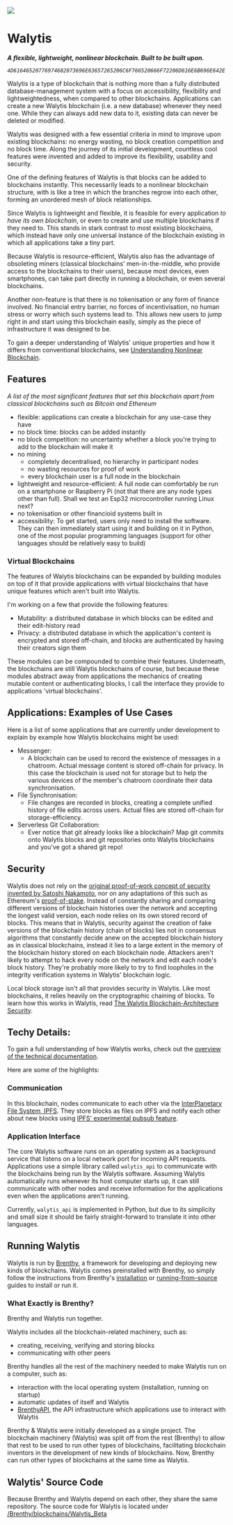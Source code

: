 ![](../../../Graphics/WalytisIcon.svg)

# Walytis

___A flexible, lightweight, nonlinear blockchain. Built to be built upon.___

_`4D61646520776974682073696E63657265206C6F766520666F72206D616E6B696E642E`_

Walytis is a type of blockchain that is nothing more than a fully distributed database-management system with a focus on accessibility, flexibility and lightweightedness, when compared to other blockchains.
Applications can create a new Walytis blockchain (i.e. a new database) whenever they need one.
While they can always add new data to it, existing data can never be deleted or modified.

Walytis was designed with a few essential criteria in mind to improve upon existing blockchains: no energy wasting, no block creation competition and no block time.
Along the journey of its initial development, countless cool features were invented and added to improve its flexibility, usability and security.

One of the defining features of Walytis is that blocks can be added to blockchains instantly.
This necessarily leads to a nonlinear blockchain structure, with is like a tree in which the branches regrow into each other, forming an unordered mesh of block relationships.

Since Walytis is lightweight and flexible, it is feasible for every application _to have its own blockchain_, or even to create and use multiple blockchains if they need to.
This stands in stark contrast to most existing blockchains, which instead have only one universal instance of the blockchain existing in which all applications take a tiny part.

Because Walytis is resource-efficient, Walytis also has the advantage of obsoleting miners (classical blockchains' men-in-the-middle, who provide access to the blockchains to their users), because most devices, even smartphones, can take part directly in running a blockchain, or even several blockchains.

Another non-feature is that there is no tokenisation or any form of finance involved.
No financial entry barrier, no forces of incentivisation, no human stress or worry which such systems lead to.
This allows new users to jump right in and start using this blockchain easily, simply as the piece of infrastructure it was designed to be.

To gain a deeper understanding of Walytis' unique properties and how it differs from conventional blockchains, see [Understanding Nonlinear Blockchain](./UnderstandingNonlinearBlockchain.md).
## Features
_A list of the most significant features that set this blockchain apart from classical blockchains such as Bitcoin and Ethereum_
- flexible: applications can create a blockchain for any use-case they have
- no block time: blocks can be added instantly
- no block competition: no uncertainty whether a block you're trying to add to the blockchain will make it
- no mining
	- completely decentralised, no hierarchy in participant nodes
	- no wasting resources for proof of work
	- every blockchain user is a full node in the blockchain
- lightweight and resource-efficient: A full node can comfortably be run on a smartphone or Raspberry Pi (not that there are any node types other than full). Shall we test an Esp32 microcontroller running Linux next?
- no tokenisation or other financioid systems built in
- accessibility: To get started, users only need to install the software. They can then immediately start using it and building on it in Python, one of the most popular programming languages (support for other languages should be relatively easy to build) 

### Virtual Blockchains
The features of Walytis blockchains can be expanded by building modules on top of it that provide applications with virtual blockchains that have unique features which aren't built into Walytis.

I'm working on a few that provide the following features:
- Mutability: a distributed database in which blocks can be edited and their edit-history read
- Privacy: a distributed database in which the application's content is encrypted and stored off-chain, and blocks are authenticated by having their creators sign them

These modules can be compounded to combine their features.
Underneath, the blockchains are still Walytis blockchains of course, but because these modules abstract away from applications the mechanics of creating mutable content or authenticating blocks, I call the interface they provide to applications 'virtual blockchains'.

## Applications: Examples of Use Cases
Here is a list of some applications that are currently under development to explain by example how Walytis blockchains might be used:
- Messenger:
	- A blockchain can be used to record the existence of messages in a chatroom. Actual message content is stored off-chain for privacy. In this case the blockchain is used not for storage but to help the various devices of the member's chatroom coordinate their data synchronisation.
- File Synchronisation:
	- File changes are recorded in blocks, creating a complete unified history of file edits across users. Actual files are stored off-chain for storage-efficiency.
- Serverless Git Collaboration:
	- Ever notice that git already looks like a blockchain? Map git commits onto Walytis blocks and git repositories onto Walytis blockchains and you've got a shared git repo!

## Security
Walytis does not rely on the [original proof-of-work concept of security invented by Satoshi Nakamoto](https://bitcoin.org/bitcoin.pdf), nor on any adaptations of this such as Ethereum's [proof-of-stake](https://ethereum.org/en/developers/docs/consensus-mechanisms/pos/).
Instead of constantly sharing and comparing different versions of blockchain histories over the network and accepting the longest valid version, each node relies on its own stored record of blocks.
This means that in Walytis, security against the creation of fake versions of the blockchain history (chain of blocks) lies not in consensus algorithms that constantly decide anew on the accepted blockchain history as in classical blockchains, instead it lies to a large extent in the memory of the blockchain history stored on each blockchain node.
Attackers aren't likely to attempt to hack every node on the network and edit each node's block history.
They're probably more likely to try to find loopholes in the integrity verification systems in Walytis' blockchain logic.

Local block storage isn't all that provides security in Walytis.
Like most blockchains, it relies heavily on the cryptographic chaining of blocks.
To learn how this works in Walytis, read [The Walytis Blockchain-Architecture Security](/Documentation/Walytis/Technical/WalytisBlockchainSecurity.md).

## Techy Details:
To gain a full understanding of how Walytis works, check out the [overview of the technical documentation](../../DocsOverview.md#brenthy---technical).

Here are some of the highlights:
### Communication
In this blockchain, nodes communicate to each other via the [InterPlanetary File System, IPFS](https://ipfs.tech).
They store blocks as files on IPFS and notify each other about new blocks using [IPFS' experimental pubsub feature](https://blog.ipfs.tech/25-pubsub/).

### Application Interface
The core Walytis software runs on an operating system as a background service that listens on a local network port for incoming API requests.
Applications use a simple library called `walytis_api` to communicate with the blockchains being run by the Walytis software.
Assuming Walytis automatically runs whenever its host computer starts up, it can still communicate with other nodes and receive information for the applications even when the applications aren't running.

Currently, `walytis_api` is implemented in Python, but due to its simplicity and small size it should be fairly straight-forward to translate it into other languages.



## Running Walytis
Walytis is run by [Brenthy](/Documentation/Brenthy/Meaning/IntroductionToBrenthy.md), a framework for developing and deploying new kinds of blockchains.
Walytis comes preinstalled with Brenthy, so simply follow the instructions from Brenthy's [installation](/Documentation/Brenthy/User/InstallingBrenthy.md) or [running-from-source](../../Brenthy/User/RunningFromSource.md) guides to install or run it.

### What Exactly is Brenthy?
Brenthy and Walytis run together.

Walytis includes all the blockchain-related machinery, such as:
- creating, receiving, verifying and storing blocks
- communicating with other peers

Brenthy handles all the rest of the machinery needed to make Walytis run on a computer, such as:
- interaction with the local operating system (installation, running on startup)
- automatic updates of itself and Walytis
- [BrenthyAPI](/Documentation/Brenthy/Technical/BrenthyAPI.md), the API infrastructure which applications use to interact with Walytis

Brenthy & Walytis were initially developed as a single project.
The blockchain machinery (Walytis) was split off from the rest (Brenthy) to allow that rest to be used to run other types of blockchains, facilitating blockchain inventors in the development of new kinds of blockchains.
Now, Brenthy can run other types of blockchains at the same time as Walytis.

## Walytis' Source Code
Because Brenthy and Walytis depend on each other, they share the same repository. 
The source code for Walytis is located under [/Brenthy/blockchains/Walytis_Beta](/Brenthy/blockchains/Walytis_Beta/ReadMe.md)
